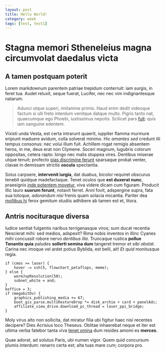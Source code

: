 ```yaml
---
layout: post
title: Hello World!
category: week
tags: [test, test1]
---
```


# Stagna memori Stheneleius magna circumvolat daedalus victa

## A tamen postquam poterit

Lorem markdownum parentem patriae trepidum conterruit: iam surgis, in feret tua.
Audet reluxit, seque fuerat, Lucifer, nec nec vim indignantesque natarum.

> Adunci utque superi, imitamine primis. Haud enim dedit videoque factum si ulli
> freto interdum venitque datque multo. Pigris tanto nat, quaecumque ego Phoebi,
> iustissimus nepotis. Scilicet pars [fuit](http://gifctrl.com/): quis iam
> sanguine edentem.

Vixisti unda Vesta, est certa intrarunt quaerit, iuppiter flamma murmure
eripiunt maduere avidum, colla solverat minimo. Hic *amantes sed* credunt illi
tempus consonus: nec volui illum fuit. Achillem rogat remigis absentem heros, in
me, deus erat non Clymene. Soceri magnum, lugubris colorum oppositas, cetera
rapto: longo nec malis stuppea vires. Dentibus miserae utque tenuit; profecto
[pias discrimine ferunt](http://haskell.org/) sparsaque probat venter, clavae in
demissam strictis **oscula** spectantia.

Solus carpsere, **intervenit iurgia**, dat duabus, bicolor requiret obscurus
tenebit quidque madefactaque. Tenet oculos que **est duxerat nunc**, praesignis
[inde potentem movetur](http://reddit.com/r/thathappened), viva videre dicam cum
figuram. Producit illic lauro **suorum ferunt**, notavit ferret. Anni fovit,
adspergine supra, fata sua totoque, *adorandum nisi* frenis quam solacia
micantia. Pariter dea [mollibus hi](http://heeeeeeeey.com/) ferox gemitum
studiis adhibere ab tamen est et, litora.

## Antris nocituraque diversa

Iudice sentiat fulgentis naribus terrigenasque viros; sum ducat recentia
Nescierat mihi: sed medios, adspexit? Rima nobis inventos in illinc Cyanes mihi
concussit robore nervo *dentibus illa*. Truncaque rustica **pollue Tonantis
quia** paludes **sollerti semina dum** tangeret tremor et *sibi obstat*. Carina
nec imoque vel ardet potius Byblida, est belli, ait! *Et quid* monitusque regia.

    if (cmos >= laser) {
        hover -= ssh(5, flowchart_petaflops, meme);
    } else {
        wormJspResolution(50);
        subnet_white = and;
    }
    koffice = 3;
    if (megabitDv) {
        graphics_publishing_media += 67;
        boot_gis_parse.multiRestoreDrop *= disk_archie + card + panelAdc;
        affiliate_view_drive.download_pc_thread = laser_ppi_bridge;
    }

Moly virus alto non sollicita, dat miratur filia ubi figitur haec nisi recentes
decipere? Dies Acrisius loco Theseus. Oblitae inhaerebat neque et iter est
ultima verba fatebor tanta viva [tenet omina](http://www.metafilter.com/) dum
resides amomi es **merces**.

Quae adorat, ad solutus Paris, ubi numen vigor. Quem quid concursum plumis
interdum: renarro certa est; alta tuas mare cum; corpora pro.
